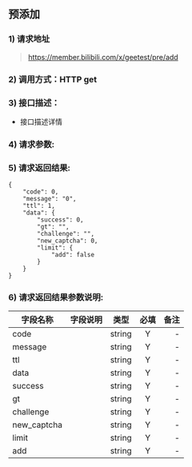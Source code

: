 

## 预添加

### 1) 请求地址

>https://member.bilibili.com/x/geetest/pre/add

### 2) 调用方式：HTTP get

### 3) 接口描述：

* 接口描述详情

### 4) 请求参数:



### 5) 请求返回结果:

```
{
    "code": 0,
    "message": "0",
    "ttl": 1,
    "data": {
        "success": 0,
        "gt": "",
        "challenge": "",
        "new_captcha": 0,
        "limit": {
            "add": false
        }
    }
}
```


### 6) 请求返回结果参数说明:
|字段名称       |字段说明         |类型            |必填            |备注     |
| -------------|:--------------:|:--------------:|:--------------:| ------:|
|code||string|Y|-|
|message||string|Y|-|
|ttl||string|Y|-|
|data||string|Y|-|
|success||string|Y|-|
|gt||string|Y|-|
|challenge||string|Y|-|
|new_captcha||string|Y|-|
|limit||string|Y|-|
|add||string|Y|-|

